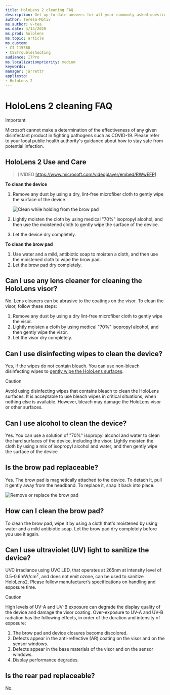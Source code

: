 ```yaml
---
title: HoloLens 2 cleaning FAQ
description: Get up-to-date answers for all your commonly asked questions for cleaning and maintaining your HoloLens 2 device.
author: Teresa-Motiv
ms.author: v-tea
ms.date: 4/14/2020
ms.prod: hololens
ms.topic: article
ms.custom: 
- CI 115560
- CSSTroubleshooting
audience: ITPro
ms.localizationpriority: medium
keywords: 
manager: jarrettr
appliesto:
- HoloLens 2
---
```


# HoloLens 2 cleaning FAQ

> [!IMPORTANT]  
> Microsoft cannot make a determination of the effectiveness of any given disinfectant product in fighting pathogens such as COVID-19. Please refer to your local public health authority's guidance about how to stay safe from potential infection.  

## HoloLens 2 Use and Care

> [!VIDEO https://www.microsoft.com/videoplayer/embed/RWwEFP]

<!-- <iframe src="https://channel9.msdn.com/Shows/Docs-Mixed-Reality/HoloLens-2-Use-and-Care/player" width="960" height="540" allowFullScreen frameBorder="0" title="HoloLens 2 Use and Care - Microsoft Channel 9 Video"></iframe> -->

**To clean the device**

1. Remove any dust by using a dry, lint-free microfiber cloth to gently wipe the surface of the device.

   ![Clean while holding from the brow pad](images/hl2-cleaning.png)

2. Lightly moisten the cloth by using medical "70%" isopropyl alcohol, and then use the moistened cloth to gently wipe the surface of the device.

3. Let the device dry completely.

**To clean the brow pad**

1. Use water and a mild, antibiotic soap to moisten a cloth, and then use the moistened cloth to wipe the brow pad.
1. Let the brow pad dry completely.

## Can I use any lens cleaner for cleaning the HoloLens visor?

No. Lens cleaners can be abrasive to the coatings on the visor. To clean the visor, follow these steps:  

1. Remove any dust by using a dry lint-free microfiber cloth to gently wipe the visor.
1. Lightly moisten a cloth by using medical "70%" isopropyl alcohol, and then gently wipe the visor.
1. Let the visor dry completely.

## Can I use disinfecting wipes to clean the device?

Yes, if the wipes do not contain bleach. You can use non-bleach disinfecting wipes to [gently wipe the HoloLens surfaces](#hololens-2-use-and-care).  

> [!CAUTION]  
> Avoid using disinfecting wipes that contains bleach to clean the HoloLens surfaces. It is acceptable to use bleach wipes in critical situations, when nothing else is available. However, bleach may damage the HoloLens visor or other surfaces.

## Can I use alcohol to clean the device?

Yes. You can use a solution of "70%" isopropyl alcohol and water to clean the hard surfaces of the device, including the visor. Lightly moisten the cloth by using a mix of isopropyl alcohol and water, and then gently wipe the surface of the device

## Is the brow pad replaceable?

Yes. The brow pad is magnetically attached to the device. To detach it, pull it gently away from the headband. To replace it, snap it back into place.

![Remove or replace the brow pad](images/hololens2-remove-browpad.png)

## How can I clean the brow pad?

To clean the brow pad, wipe it by using a cloth that's moistened by using water and a mild antibiotic soap. Let the brow pad dry completely before you use it again.

## Can I use ultraviolet (UV) light to sanitize the device?

UVC irradiance using UVC LED, that operates at 265nm at intensity level of 0.5-0.6mW/cm<sup>2</sup>, and does not emit ozone, can be used to sanitize HoloLens2. 
Please follow manufacturer’s specifications on handling and exposure time.

> [!CAUTION]  
> High levels of UV-A and UV-B exposure can degrade the display quality of the device and damage the visor coating. Over-exposure to UV-A and UV-B radiation has the following effects, in order of the duration and intensity of exposure:
>  
> 1. The brow pad and device closures become discolored.
> 1. Defects appear in the anti-reflective (AR) coating on the visor and on the sensor windows.
> 1. Defects appear in the base materials of the visor and on the sensor windows.
> 1. Display performance degrades.

## Is the rear pad replaceable?

No.
